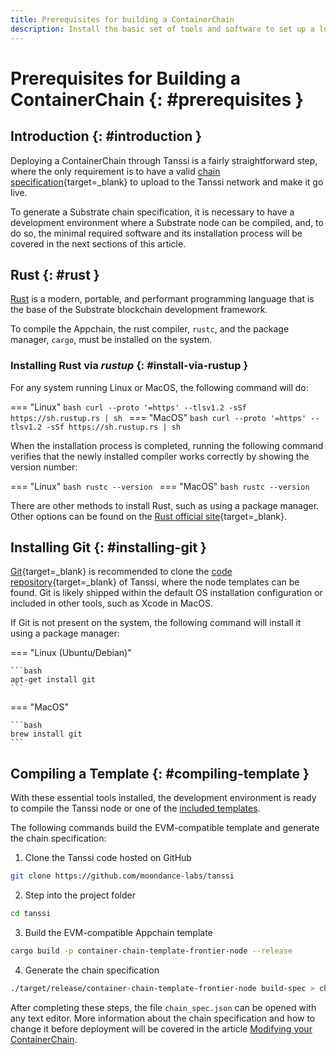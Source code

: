 ```yaml
---
title: Prerequisites for building a ContainerChain
description: Install the basic set of tools and software to set up a local development environment and be able to compile, run, and test your ContainerChain.
---
```


# Prerequisites for Building a ContainerChain {: #prerequisites } 

## Introduction {: #introduction } 

Deploying a ContainerChain through Tanssi is a fairly straightforward step, where the only requirement is to have a valid [chain specification](https://docs.substrate.io/build/chain-spec/){target=_blank} to upload to the Tanssi network and make it go live.

To generate a Substrate chain specification, it is necessary to have a development environment where a Substrate node can be compiled, and, to do so, the minimal required software and its installation process will be covered in the next sections of this article.

## Rust {: #rust } 

[Rust](/learn/framework/overview/#rust-programming-language) is a modern, portable, and performant programming language that is the base of the Substrate blockchain development framework.  

To compile the Appchain, the rust compiler, `rustc`, and the package manager, `cargo`, must be installed on the system. 

### Installing Rust via *rustup* {: #install-via-rustup } 

For any system running Linux or MacOS, the following command will do:

=== "Linux"
    ```bash
    curl --proto '=https' --tlsv1.2 -sSf https://sh.rustup.rs | sh
    ```
=== "MacOS"
    ```bash
    curl --proto '=https' --tlsv1.2 -sSf https://sh.rustup.rs | sh
    ```

When the installation process is completed, running the following command verifies that the newly installed compiler works correctly by showing the version number:

=== "Linux"
    ```bash
    rustc --version
    ```
=== "MacOS"
    ```bash
    rustc --version
    ```

There are other methods to install Rust, such as using a package manager. Other options can be found on the [Rust official site](https://forge.rust-lang.org/infra/other-installation-methods.html){target=_blank}.

## Installing Git {: #installing-git } 

[Git](https://git-scm.com/){target=_blank} is recommended to clone the [code repository](https://github.com/moondance-labs/tanssi){target=_blank} of Tanssi, where the node templates can be found. Git is likely shipped within the default OS installation configuration or included in other tools, such as Xcode in MacOS.

If Git is not present on the system, the following command will install it using a package manager:

=== "Linux (Ubuntu/Debian)"

    ```bash
    apt-get install git
    ```     
=== "MacOS"

    ```bash
    brew install git
    ```     

## Compiling a Template {: #compiling-template } 

With these essential tools installed, the development environment is ready to compile the Tanssi node or one of the [included templates](/learn/tanssi/included-templates).

The following commands build the EVM-compatible template and generate the chain specification:

1. Clone the Tanssi code hosted on GitHub
```bash
git clone https://github.com/moondance-labs/tanssi
```
2. Step into the project folder
```bash
cd tanssi
```
3. Build the EVM-compatible Appchain template
```bash
cargo build -p container-chain-template-frontier-node --release
```
4. Generate the chain specification
```bash
./target/release/container-chain-template-frontier-node build-spec > chain_spec.json
```

After completing these steps, the file `chain_spec.json` can be opened with any text editor. More information about the chain specification and how to change it before deployment will be covered in the article [Modifying your ContainerChain](/builders/build/modifying).